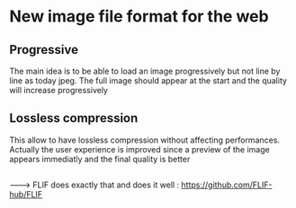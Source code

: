 # New image file format for the web

## Progressive

The main idea is to be able to load an image progressively but not line by line as today jpeg.
The full image should appear at the start and the quality will increase progressively

## Lossless compression

This allow to have lossless compression without affecting performances.
Actually the user experience is improved since a preview of the image appears immediatly and the final quality is better

##

---> FLIF does exactly that and does it well : https://github.com/FLIF-hub/FLIF

